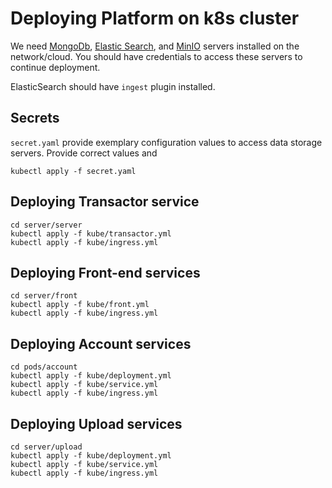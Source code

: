 
# Deploying Platform on k8s cluster

We need [MongoDb](https://www.mongodb.com), [Elastic Search](https://www.elastic.co), and [MinIO](https://www.min.io) servers installed on the network/cloud.
You should have credentials to access these servers to continue deployment.

ElasticSearch should have `ingest` plugin installed.

## Secrets

`secret.yaml` provide exemplary configuration values to access data storage servers. Provide correct values and

```
kubectl apply -f secret.yaml
```

## Deploying Transactor service

```
cd server/server
kubectl apply -f kube/transactor.yml
kubectl apply -f kube/ingress.yml
```

## Deploying Front-end services

```
cd server/front
kubectl apply -f kube/front.yml
kubectl apply -f kube/ingress.yml
```

## Deploying Account services

```
cd pods/account
kubectl apply -f kube/deployment.yml
kubectl apply -f kube/service.yml
kubectl apply -f kube/ingress.yml
```

## Deploying Upload services

```
cd server/upload
kubectl apply -f kube/deployment.yml
kubectl apply -f kube/service.yml
kubectl apply -f kube/ingress.yml
```
